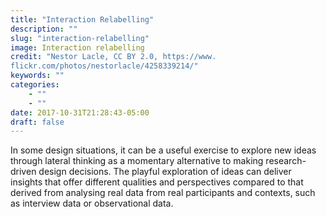 ```yaml
---
title: "Interaction Relabelling"
description: ""
slug: "interaction-relabelling"
image: Interaction relabelling
credit: "Nestor Lacle, CC BY 2.0, https://www.flickr.com/photos/nestorlacle/4258339214/"
keywords: ""
categories:
    - ""
    - ""
date: 2017-10-31T21:28:43-05:00
draft: false
---
```


In some design situations, it can be a useful exercise to explore new ideas through lateral thinking as a momentary alternative to making research-driven design decisions. The playful exploration of ideas can deliver insights that offer different qualities and perspectives compared to that derived from analysing real data from real participants and contexts, such as interview data or observational data.
